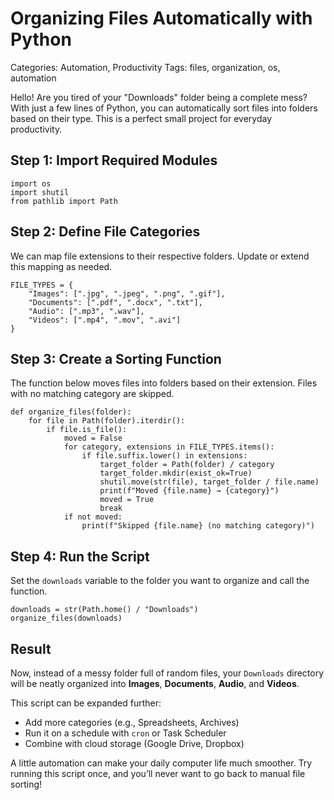 # Organizing Files Automatically with Python

Categories: Automation, Productivity
Tags: files, organization, os, automation

Hello!
Are you tired of your "Downloads" folder being a complete mess?
With just a few lines of Python, you can automatically sort files into folders based on their type.
This is a perfect small project for everyday productivity.

## Step 1: Import Required Modules

    import os
    import shutil
    from pathlib import Path

## Step 2: Define File Categories

We can map file extensions to their respective folders. Update or extend this mapping as needed.

    FILE_TYPES = {
        "Images": [".jpg", ".jpeg", ".png", ".gif"],
        "Documents": [".pdf", ".docx", ".txt"],
        "Audio": [".mp3", ".wav"],
        "Videos": [".mp4", ".mov", ".avi"]
    }

## Step 3: Create a Sorting Function

The function below moves files into folders based on their extension. Files with no matching category are skipped.

    def organize_files(folder):
        for file in Path(folder).iterdir():
            if file.is_file():
                moved = False
                for category, extensions in FILE_TYPES.items():
                    if file.suffix.lower() in extensions:
                        target_folder = Path(folder) / category
                        target_folder.mkdir(exist_ok=True)
                        shutil.move(str(file), target_folder / file.name)
                        print(f"Moved {file.name} → {category}")
                        moved = True
                        break
                if not moved:
                    print(f"Skipped {file.name} (no matching category)")

## Step 4: Run the Script

Set the `downloads` variable to the folder you want to organize and call the function.

    downloads = str(Path.home() / "Downloads")
    organize_files(downloads)

## Result

Now, instead of a messy folder full of random files, your `Downloads` directory will be neatly organized into **Images**, **Documents**, **Audio**, and **Videos**.

This script can be expanded further:
- Add more categories (e.g., Spreadsheets, Archives)  
- Run it on a schedule with `cron` or Task Scheduler  
- Combine with cloud storage (Google Drive, Dropbox)

A little automation can make your daily computer life much smoother. Try running this script once, and you’ll never want to go back to manual file sorting!

